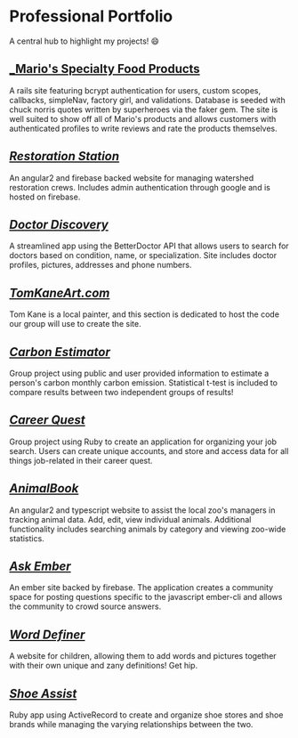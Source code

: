 # Professional Portfolio
A central hub to highlight my projects! 😄

## [_Mario's Specialty Food Products ](https://github.com/gravytates/mario_food)
  A rails site featuring bcrypt authentication for users, custom scopes, callbacks, simpleNav, factory girl, and validations. Database is seeded with chuck norris quotes written by superheroes via the faker gem. The site is well suited to show off all of Mario's products and allows customers with authenticated profiles to write reviews and rate the products themselves.

## [_Restoration Station_](https://github.com/gravytates/restoration-station)
  An angular2 and firebase backed website for managing watershed restoration crews. Includes admin authentication through google and is hosted on firebase.

## [_Doctor Discovery_](https://github.com/gravytates/doctor_discovery)
  A streamlined app using the BetterDoctor API that allows users to search for doctors based on condition, name, or specialization. Site includes doctor profiles, pictures, addresses and phone numbers.

## [_TomKaneArt.com_](https://github.com/akane0915/tom-kane-art-website.git)
  Tom Kane is a local painter, and this section is dedicated to host the code our group will use to create the site.

## [_Carbon Estimator_](https://github.com/gravytates/carbon-estimator)
  Group project using public and user provided information to estimate a person's carbon monthly carbon emission. Statistical t-test is included to compare results between two independent groups of results! 

## [_Career Quest_](https://github.com/gravytates/career_quest)
  Group project using Ruby to create an application for organizing your job search. Users can create unique accounts, and store and access data for all things job-related in their career quest.
  
## [_AnimalBook_](https://github.com/gravytates/animalBook.git)
  An angular2 and typescript website to assist the local zoo's managers in tracking animal data. Add, edit, view individual animals. Additional functionality includes searching animals by category and viewing zoo-wide statistics.
  
## [_Ask Ember_](https://github.com/gravytates/ask-me-anything.git)
  An ember site backed by firebase. The application creates a community space for posting questions specific to the javascript ember-cli and allows the community to crowd source answers. 

## [_Word Definer_](https://github.com/gravytates/Word_Definer)
  A website for children, allowing them to add words and pictures together with their own unique and zany definitions! Get hip.

## [_Shoe Assist_](https://github.com/gravytates/shoe_assist)
  Ruby app using ActiveRecord to create and organize shoe stores and shoe brands while managing the varying relationships   between the two.




